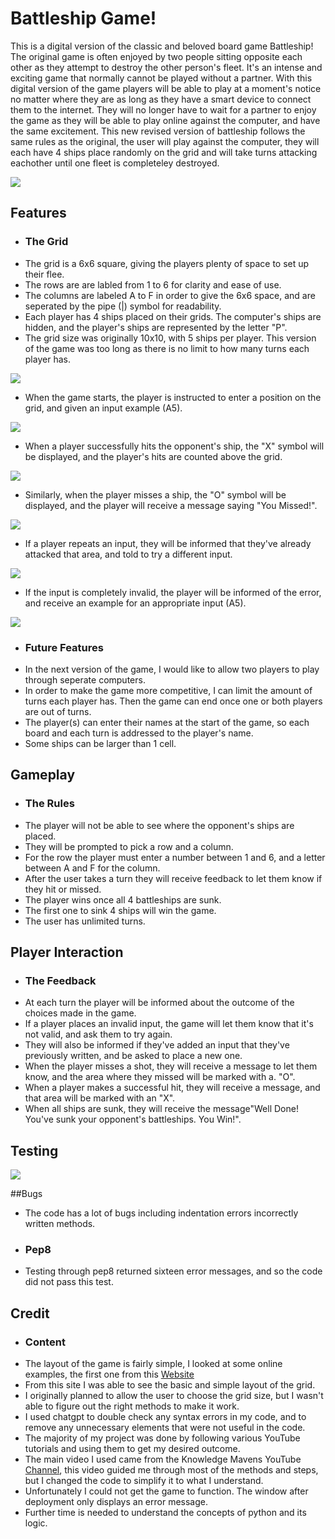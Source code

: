 # Battleship Game!

This is a digital version of the classic and beloved board game Battleship! The original game is often 
enjoyed by two people sitting opposite each other as they attempt to destroy the other person's 
fleet. It's an intense and exciting game that normally cannot be played without a partner. With this 
digital version of the game players will be able to play at a moment's notice no matter where they are as long 
as they have a smart device to connect them to the internet. They will no longer have to wait for a partner to enjoy the 
game as they will be able to play online against the computer, and have the same excitement. This new revised version of battleship 
follows the same rules as the original, the user will play against the computer, they will each have 4 ships place randomly 
on the grid and will take turns attacking eachother until one fleet is completeley destroyed. 

![](images/RESPONSIVE.png)

## Features

* ### The Grid 
* The grid is a 6x6 square, giving the players plenty of space to set up their flee.
* The rows are are labled from 1 to 6 for clarity and ease of use.
* The columns are labeled A to F in order to give the 6x6 space, and are seperated by the pipe (|) symbol for readability.
* Each player has 4 ships placed on their grids. The computer's ships are hidden, and the player's ships are represented by the letter "P".
* The grid size was originally 10x10, with 5 ships per player. This version of the game was too long as there is no limit to how many turns each player has.

![](images/GRID.png) 

* When the game starts, the player is instructed to enter a position on the grid, and given an input example (A5).

![](images/INSTRUCTIONS.png)

* When a player successfully hits the opponent's ship, the "X" symbol will be displayed, and the player's hits are counted above the grid.

![](images/HIT.png)

* Similarly, when the player misses a ship, the "O" symbol will be displayed, and the player will receive a message saying "You Missed!".

![](images/MISS.png)

* If a player repeats an input, they will be informed that they've already attacked that area, and told to try a different input.

![](images/TRYAGAIN.png)

* If the input is completely invalid, the player will be informed of the error, and receive an example for an appropriate input (A5).

![](images/BADINPUT.png)

* ### Future Features
* In the next version of the game, I would like to allow two players to play through seperate computers.
* In order to make the game more competitive, I can limit the amount of turns each player has. Then the game can end once one or both players are out of turns.
* The player(s) can enter their names at the start of the game, so each board and each turn is addressed to the player's name.
* Some ships can be larger than 1 cell. 


## Gameplay  

* ### The Rules
* The player will not be able to see where the opponent's ships are placed.
* They will be prompted to pick a row and a column.
* For the row the player must enter a number between 1 and 6, and a letter between A and F for the column.
* After the user takes a turn they will receive feedback to let them know if they hit or missed.
* The player wins once all 4 battleships are sunk.
* The first one to sink 4 ships will win the game.
* The user has unlimited turns. 


## Player Interaction 
  

* ### The Feedback  
* At each turn the player will be informed about the outcome of the choices made in the game.
* If a player places an invalid input, the game will let them know that it's not valid, and ask them to try again.
* They will also be informed if they've added an input that they've previously written, and be asked to place a new one.
* When the player misses a shot, they will receive a message to let them know, and the area where they missed will be marked with a. "O".
* When a player makes a successful hit, they will receive a message, and that area will be marked with an "X".
* When all ships are sunk, they will receive the message"Well Done! You've sunk your opponent's battleships. You Win!".


## Testing 

![](PEP8.png)

##Bugs
* The code has a lot of bugs including indentation errors incorrectly written methods. 

* ### Pep8
* Testing through pep8 returned sixteen error messages, and so the code did not pass this test.
  

## Credit

* ### Content
* The layout of the game is fairly simple, I looked at some online examples, the first one from this [Website](https://copyassignment.com/battleship-game-code-in-python/)
* From this site I was able to see the basic and simple layout of the grid.
* I originally planned to allow the user to choose the grid size, but I wasn't able to figure out the right methods to make it work.
* I used chatgpt to double check any syntax errors in my code, and to remove any unnecessary elements that were not useful in the code.
* The majority of my project was done by following various YouTube tutorials and using them to get my desired outcome.
* The main video I used came from the Knowledge Mavens YouTube [Channel](https://www.youtube.com/watch?v=alJH_c9t4zw&ab_channel=KnowledgeMavens), this video guided me through most of the methods and steps, but I changed the code to simplify it to what I understand.
* Unfortunately I could not get the game to function. The window after deployment only displays an error message.
* Further time is needed to understand the concepts of python and its logic. 



